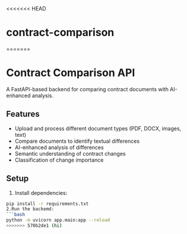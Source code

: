 <<<<<<< HEAD
# contract-comparison
=======
# Contract Comparison API

A FastAPI-based backend for comparing contract documents with AI-enhanced analysis.

## Features

- Upload and process different document types (PDF, DOCX, images, text)
- Compare documents to identify textual differences
- AI-enhanced analysis of differences
- Semantic understanding of contract changes
- Classification of change importance

## Setup

1. Install dependencies:
```bash
pip install -r requirements.txt
2.Run the backemd:
```bash
python -m uvicorn app.main:app --reload
>>>>>>> 570b2de1 (hi)
